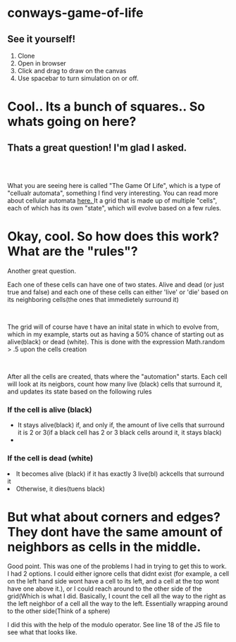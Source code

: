 # conways-game-of-life
<h2>See it yourself!</h2>
<ol>
  <li>Clone</li>
  <li>Open in browser</li>
  <li>Click and drag to draw on the canvas</li>
  <li>Use spacebar to turn simulation on or off.</li>
 </ol>
 
 <h1>Cool.. Its a bunch of squares.. So whats going on here?</h1>
 <h2>Thats a great question! I'm glad I asked.</h2>

</br>
</br>

<p>
What you are seeing here is called "The Game Of Life", which is a type of "cellualr automata", something I find very interesting. You can read more about cellular automata <a href = 'http://mathworld.wolfram.com/CellularAutomaton.html' terget = "_blank"> here. </a>  It a grid that is made up of multiple "cells", each of which has its own "state", which will evolve 
  based on a few rules.
</p>

<h1>Okay, cool. So how does this work? What are the "rules"?</h1>
<p>Another great question.</p>
<p>Each one of these cells can have one of two states. Alive and dead (or just true and false) and each one of these cells can either 'live' or 'die' based on its neighboring cells(the ones that immedietely surround it)</p>
<br />
<p>The grid will of course have t have an inital state in which to evolve from, which in my example, starts out as having a 50% chance of starting out as alive(black) or dead (white). This is done with the expression Math.random > .5 upon the cells creation</p>
<br />
<p>After all the cells are created, thats where the "automation" starts. Each cell will look at its neigbors, count how many live (black) cells that surround it, and updates its state based on the following rules</p>

<h3>If the cell is alive (black)</h3>
<ul>
  <li>It stays alive(black) if, and only if, the amount of live cells that surround it is 2 or 3(if a black cell has 2 or 3 black cells around it, it stays black)</li>
  <li><IT dies(turns white) if it has fewer than 2, or greater than three live(black) cells around it</li>
</ul>
    <h3>If the cell is dead (white)</h3>
  <li>It becomes alive (black) if it has exactly 3 live(bl) ackcells that surround it</li>
  <li>Otherwise, it dies(tuens black)</li>
  
  <h1>But what about corners and edges? They dont have the same amount of neighbors as cells in the middle.</h1>
  <p>Good point. This was one of the problems I had in trying to get this to work. I had 2 options. I could either ignore cells that didnt exist (for example, a cell on the left hand side wont have a cell to its left, and a cell at the top wont have one above it.), or I could reach around to the other side of the grid(Which is what I did. Basically, I count the cell all the way to the right as the left neighbor of a cell all the way to the left. Essentially wrapping around to the other side(Think of a sphere)  <p>
  <p>I did this with the help of the modulo operator. See line 18 of the JS file to see what that looks like. </p>
  
